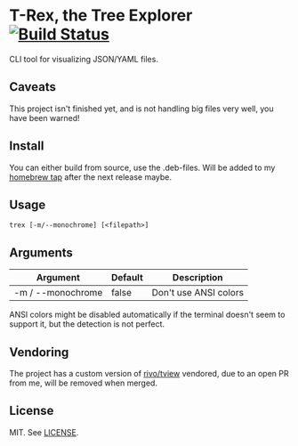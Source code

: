 # T-Rex, the Tree Explorer [![Build Status](https://travis-ci.org/benweidig/trex.svg?branch=master)](https://travis-ci.org/benweidig/trex)

CLI tool for visualizing JSON/YAML files.

## Caveats

This project isn't finished yet, and is not handling big files very well, you have been warned!

## Install

You can either build from source, use the .deb-files. Will be added to my [homebrew tap](https://github.com/benweidig/homebrew-tap) after the next release maybe.

## Usage
```
trex [-m/--monochrome] [<filepath>]
```

## Arguments

| Argument          | Default | Description                        |
| ----------------- | ------- | ---------------------------------- |
| -m / --monochrome | false   | Don't use ANSI colors              |

ANSI colors might be disabled automatically if the terminal doesn't seem to support it, but the detection is not perfect.

## Vendoring

The project has a custom version of [rivo/tview](https://github.com/rivo/tview) vendored, due to an open PR from me, will be removed when merged.

## License

MIT. See [LICENSE](LICENSE).
